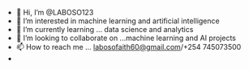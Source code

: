 - 👋 Hi, I’m @LABOSO123
- 👀 I’m interested in machine learning and artificial intelligence
- 🌱 I’m currently learning ... data science and analytics
- 💞️ I’m looking to collaborate on ...machine learning and AI projects
- 📫 How to reach me ... labosofaith60@gmail.com/+254 745073500
- 

<!---
LABOSO123/LABOSO123 is a ✨ special ✨ repository because its `README.md` (this file) appears on your GitHub profile.
You can click the Preview link to take a look at your changes.
--->
